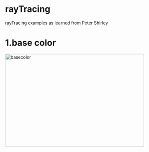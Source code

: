 <!-- @format -->

# rayTracing

rayTracing examples as learned from Peter Shirley

# 1.base color

<img alt="basecolor" width="450px" height="300px" src="basecolor.ppm" />
